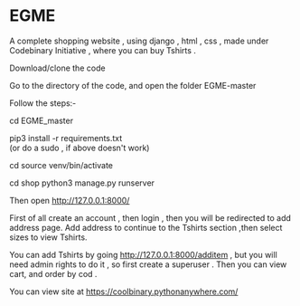 # EGME
A complete shopping website , using django , html , css , made under Codebinary Initiative , where you can buy Tshirts .

Download/clone the code

Go to the directory of the code, and open the folder EGME-master

Follow the steps:-

cd EGME_master

pip3 install -r requirements.txt  
(or do a sudo , if above doesn't work)

cd source venv/bin/activate

cd shop
python3 manage.py runserver

Then open http://127.0.0.1:8000/

First of all create an account , then login , then you will be redirected to add address page. Add address to continue to the Tshirts section ,then select sizes to view Tshirts.

You can add Tshirts by going http://127.0.0.1:8000/additem , but you will need admin rights to do it , so first create a superuser .
Then you can view cart, and order by cod .


You can view site at https://coolbinary.pythonanywhere.com/

